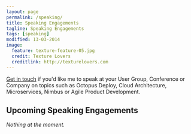 ```yaml
---
layout: page
permalink: /speaking/
title: Speaking Engagements
tagline: Speaking Engagements
tags: [speaking]
modified: 13-03-2014
image:
  feature: texture-feature-05.jpg
  credit: Texture Lovers
  creditlink: http://texturelovers.com
---
```



[Get in touch](/about) if you'd like me to speak at your User Group, Conference or Company on topics such as Octopus Deploy, Cloud Architecture, Microservices, Nimbus or Agile Product Development.


## Upcoming Speaking Engagements ##


*Nothing at the moment.*